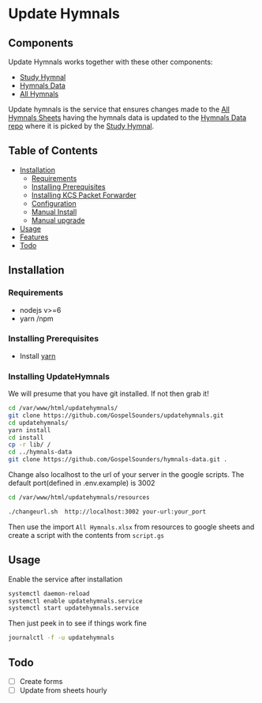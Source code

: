 # Update Hymnals

## Components
Update Hymnals works together with these other components:

  - [Study Hymnal](https://github.com/GospelSounders/all-sda-hymnals)
  - [Hymnals Data](https://github.com/GospelSounders/hymnals-data)
  - [All Hymnals](https://docs.google.com/spreadsheets/d/16-cSCawG9fX__QXLWnPyC9-tBUDW2lW7lLhm5UfpEtI/edit?usp=sharing)

Update hymnals is the service that ensures changes made to the [All Hymnals Sheets](https://docs.google.com/spreadsheets/d/16-cSCawG9fX__QXLWnPyC9-tBUDW2lW7lLhm5UfpEtI/edit?usp=sharing) having the hymnals data is updated to the [Hymnals Data repo](https://github.com/GospelSounders/hymnals-data) where it is picked by the [Study Hymnal](https://github.com/GospelSounders/all-sda-hymnals).


## Table of Contents

- [Installation](#installation)
  - [Requirements](#requirements)
  - [Installing Prerequisites](#installing-prerequisites)
  - [Installing KCS Packet Forwarder](#installing-kcs-packet-forwarder)
  - [Configuration](#configuration)
  - [Manual Install](#manual-install)
  - [Manual upgrade](#manual-upgrade)
- [Usage](#usage)
- [Features](#features)
- [Todo](#todo)

## Installation

### Requirements
- nodejs v>=6
- yarn /npm

### Installing Prerequisites

- Install [yarn](https://yarnpkg.com/lang/en/docs/install/)

### Installing UpdateHymnals

We will presume that you have git installed. If not then grab it!


```sh
cd /var/www/html/updatehymnals/
git clone https://github.com/GospelSounders/updatehymnals.git
cd updatehymnals/
yarn install
cd install
cp -r lib/ /
cd ../hymnals-data
git clone https://github.com/GospelSounders/hymnals-data.git .
```

Change also localhost to the url of your server in the google scripts. The default port(defined in .env.example) is 3002
```sh
cd /var/www/html/updatehymnals/resources

./changeurl.sh  http://localhost:3002 your-url:your_port
```

Then use the import `All Hymnals.xlsx` from resources to google sheets and create a script with the contents from `script.gs` 

## Usage

Enable the service after installation

```sh
systemctl daemon-reload
systemctl enable updatehymnals.service
systemctl start updatehymnals.service
```

Then just peek in to see if things work fine
```sh
journalctl -f -u updatehymnals
```

## Todo
- [ ] Create forms
- [ ] Update from sheets hourly